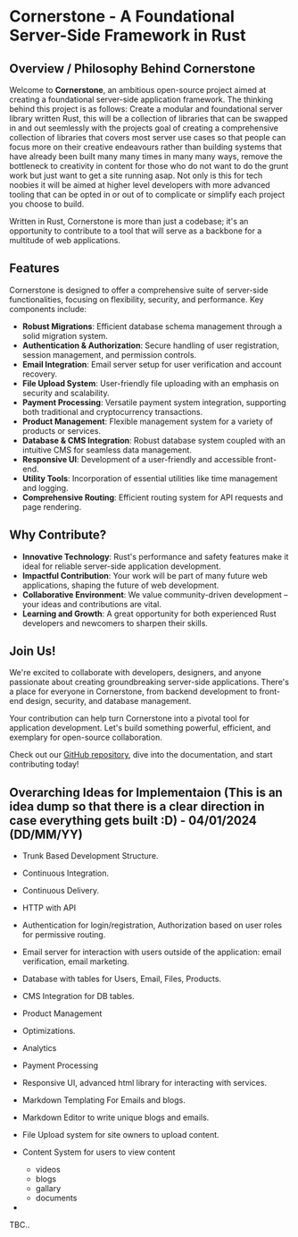 # Cornerstone - A Foundational Server-Side Framework in Rust

## Overview / Philosophy Behind Cornerstone

Welcome to **Cornerstone**, an ambitious open-source project aimed at creating a foundational server-side application framework. The thinking behind this project is as follows: Create a modular and foundational server library written Rust, this will be a collection of libraries that can be swapped in and out seemlessly with the projects goal of creating a comprehensive collection of libraries that covers most server use cases so that people can focus more on their creative endeavours rather than building systems that have already been built many many times in many many ways, remove the bottleneck to creativity in content for those who do not want to do the grunt work but just want to get a site running asap. Not only is this for tech noobies it will be aimed at higher level developers with more advanced tooling that can be opted in or out of to complicate or simplify each project you choose to build. 

Written in Rust, Cornerstone is more than just a codebase; it's an opportunity to contribute to a tool that will serve as a backbone for a multitude of web applications. 

## Features

Cornerstone is designed to offer a comprehensive suite of server-side functionalities, focusing on flexibility, security, and performance. Key components include:

- **Robust Migrations**: Efficient database schema management through a solid migration system.
- **Authentication & Authorization**: Secure handling of user registration, session management, and permission controls.
- **Email Integration**: Email server setup for user verification and account recovery.
- **File Upload System**: User-friendly file uploading with an emphasis on security and scalability.
- **Payment Processing**: Versatile payment system integration, supporting both traditional and cryptocurrency transactions.
- **Product Management**: Flexible management system for a variety of products or services.
- **Database & CMS Integration**: Robust database system coupled with an intuitive CMS for seamless data management.
- **Responsive UI**: Development of a user-friendly and accessible front-end.
- **Utility Tools**: Incorporation of essential utilities like time management and logging.
- **Comprehensive Routing**: Efficient routing system for API requests and page rendering.

## Why Contribute?

- **Innovative Technology**: Rust's performance and safety features make it ideal for reliable server-side application development.
- **Impactful Contribution**: Your work will be part of many future web applications, shaping the future of web development.
- **Collaborative Environment**: We value community-driven development – your ideas and contributions are vital.
- **Learning and Growth**: A great opportunity for both experienced Rust developers and newcomers to sharpen their skills.

## Join Us!

We're excited to collaborate with developers, designers, and anyone passionate about creating groundbreaking server-side applications. There's a place for everyone in Cornerstone, from backend development to front-end design, security, and database management.

Your contribution can help turn Cornerstone into a pivotal tool for application development. Let's build something powerful, efficient, and exemplary for open-source collaboration.

Check out our [GitHub repository](#), dive into the documentation, and start contributing today!

## Overarching Ideas for Implementaion (This is an idea dump so that there is a clear direction in case everything gets built :D) - 04/01/2024 (DD/MM/YY)

- Trunk Based Development Structure.
- Continuous Integration.
- Continuous Delivery.
  
- HTTP with API
- Authentication for login/registration, Authorization based on user roles for permissive routing.
- Email server for interaction with users outside of the application: email verification, email marketing.
- Database with tables for Users, Email, Files, Products.
- CMS Integration for DB tables.
- Product Management
- Optimizations.
- Analytics
- Payment Processing
- Responsive UI, advanced html library for interacting with services.
- Markdown Templating For Emails and blogs.
- Markdown Editor to write unique blogs and emails.
- File Upload system for site owners to upload content.
- Content System for users to view content
   - videos
   - blogs
   - gallary
   - documents
- 
TBC..
